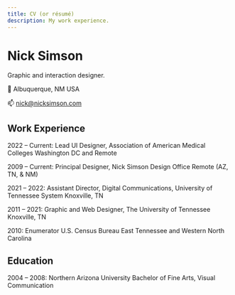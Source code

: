 ```yaml
---
title: CV (or résumé)
description: My work experience.
---
```


# Nick Simson
Graphic and interaction designer.

📍 Albuquerque, NM USA

📫 nick@nicksimson.com

## Work Experience

2022 &ndash; Current: Lead UI Designer,
Association of American Medical Colleges
Washington DC and Remote

2009 &ndash; Current: Principal Designer,
Nick Simson Design Office
Remote (AZ, TN, & NM)

2021 &ndash; 2022: Assistant Director, Digital Communications,
University of Tennessee System
Knoxville, TN

2011 &ndash; 2021: Graphic and Web Designer,
The University of Tennessee
Knoxville, TN

2010: Enumerator
U.S. Census Bureau
East Tennessee and Western North Carolina

## Education

2004 &ndash; 2008: Northern Arizona University
Bachelor of Fine Arts, Visual Communication